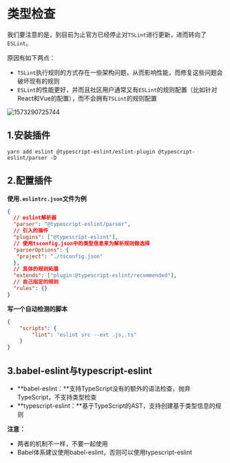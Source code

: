 # 类型检查

我们要注意的是，到目前为止官方已经停止对`TSLint`进行更新，进而转向了`ESLint`。

原因有如下两点：

- `TSLint`执行规则的方式存在一些架构问题，从而影响性能，而修复这些问题会破坏现有的规则
- `ESLint`的性能更好，并而且社区用户通常又有`ESLint`的规则配置（比如针对React和Vue的配置），而不会拥有`TSLint`的规则配置

![1573290725744](C:\Users\asus\AppData\Roaming\Typora\typora-user-images\1573290725744.png)

## 1.安装插件

```shell
yarn add eslint @typescript-eslint/eslint-plugin @typescript-eslint/parser -D
```



## 2.配置插件

**使用`.eslintrc.json`文件为例**

```json
{
  // eslint解析器
  "parser": "@typescript-eslint/parser",
  // 引入的插件
  "plugins": ["@typescript-eslint"],
  // 使用tsconfig.json中的类型信息来为解析规则做选择
  "parserOptions": {
   "project": "./tsconfig.json"
  },
  // 具体的规则拓展
  "extends": ["plugin:@typescript-eslint/recommended"],
  // 自己指定的规则
  "rules": {}
}
```

**写一个自动检测的脚本**

```json
{
    "scripts": {
        "lint": "eslint src --ext .js,.ts"
    }
}
```



## 3.babel-eslint与typescript-eslint

- **babel-eslint：**支持TypeScript没有的额外的语法检查，抛弃TypeScript，不支持类型检查
- **typescript-eslint：**基于TypeScript的AST，支持创建基于类型信息的规则

**注意：**

- 两者的机制不一样，不要一起使用
- Babel体系建议使用babel-eslint，否则可以使用typescript-eslint